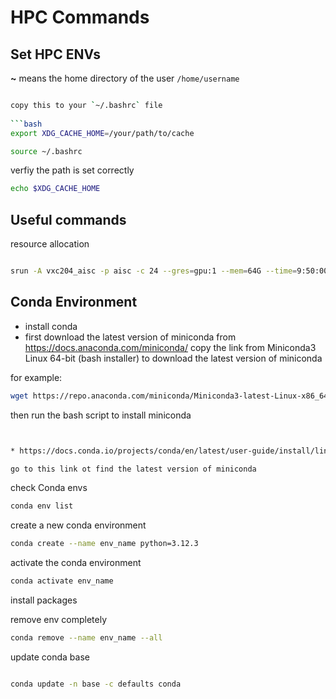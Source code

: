 # HPC Commands



## Set HPC ENVs

**~** means the home directory of the user `/home/username`

```bash

copy this to your `~/.bashrc` file
    
```bash
export XDG_CACHE_HOME=/your/path/to/cache
```

```bash
source ~/.bashrc
```

verfiy the path is set correctly

```bash
echo $XDG_CACHE_HOME
```


## Useful commands





resource allocation
    
```bash

srun -A vxc204_aisc -p aisc -c 24 --gres=gpu:1 --mem=64G --time=9:50:00 --pty bash

```



## Conda Environment


* install conda
* first download the latest version of miniconda from  https://docs.anaconda.com/miniconda/
copy the link from Miniconda3 Linux 64-bit (bash installer) to download the latest version of miniconda

for example:
```bash
wget https://repo.anaconda.com/miniconda/Miniconda3-latest-Linux-x86_64.sh
```

then run the bash script to install miniconda

```bash


* https://docs.conda.io/projects/conda/en/latest/user-guide/install/linux.html

go to this link ot find the latest version of miniconda


```

check Conda envs

```bash
conda env list
```

create a new conda environment


```bash
conda create --name env_name python=3.12.3
```

activate the conda environment

```bash
conda activate env_name
```

install packages



remove env completely

```bash
conda remove --name env_name --all
```

update conda base

```bash

conda update -n base -c defaults conda
```

